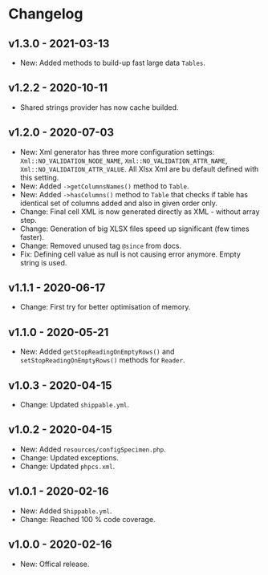 # Changelog

## v1.3.0 - 2021-03-13

- New: Added methods to build-up fast large data `Tables`.

## v1.2.2 - 2020-10-11

- Shared strings provider has now cache builded.

## v1.2.0 - 2020-07-03

- New: Xml generator has three more configuration settings: `Xml::NO_VALIDATION_NODE_NAME`, `Xml::NO_VALIDATION_ATTR_NAME`, `Xml::NO_VALIDATION_ATTR_VALUE`. All Xlsx Xml are bu default defined with this setting.
- New: Added `->getColumnsNames()` method to `Table`.
- New: Added `->hasColumns()` method to `Table` that checks if table has identical set of columns added and also in given order only.
- Change: Final cell XML is now generated directly as XML - without array step.
- Change: Generation of big XLSX files speed up significant (few times faster).
- Change: Removed unused tag `@since` from docs.
- Fix: Defining cell value as null is not causing error anymore. Empty string is used.

## v1.1.1 - 2020-06-17

- Change: First try for better optimisation of memory.

## v1.1.0 - 2020-05-21

- New: Added `getStopReadingOnEmptyRows()` and `setStopReadingOnEmptyRows()` methods for `Reader`.

## v1.0.3 - 2020-04-15

- Change: Updated `shippable.yml`.

## v1.0.2 - 2020-04-15

- New: Added `resources/configSpecimen.php`.
- Change: Updated exceptions.
- Change: Updated `phpcs.xml`.

## v1.0.1 - 2020-02-16

- New: Added `Shippable.yml`.
- Change: Reached 100 % code coverage.

## v1.0.0 - 2020-02-16

- New: Offical release.
